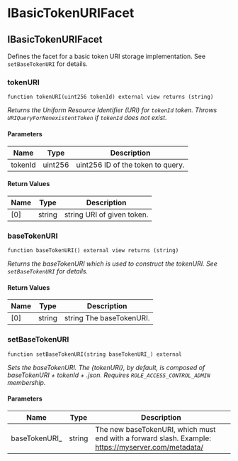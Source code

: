 # IBasicTokenURIFacet

## IBasicTokenURIFacet

Defines the facet for a basic token URI storage implementation. See `setBaseTokenURI` for details.

### tokenURI

```solidity
function tokenURI(uint256 tokenId) external view returns (string)
```

_Returns the Uniform Resource Identifier (URI) for `tokenId` token.
Throws `URIQueryForNonexistentToken` if `tokenId` does not exist._

#### Parameters

| Name | Type | Description |
| ---- | ---- | ----------- |
| tokenId | uint256 | uint256 ID of the token to query. |

#### Return Values

| Name | Type | Description |
| ---- | ---- | ----------- |
| [0] | string | string URI of given token. |

### baseTokenURI

```solidity
function baseTokenURI() external view returns (string)
```

_Returns the baseTokenURI which is used to construct the tokenURI. See `setBaseTokenURI` for details._

#### Return Values

| Name | Type | Description |
| ---- | ---- | ----------- |
| [0] | string | string The baseTokenURI. |

### setBaseTokenURI

```solidity
function setBaseTokenURI(string baseTokenURI_) external
```

_Sets the baseTokenURI.
The {tokenURI}, by default, is composed of baseTokenURI + tokenId + .json.
Requires `ROLE_ACCESS_CONTROL_ADMIN` membership._

#### Parameters

| Name | Type | Description |
| ---- | ---- | ----------- |
| baseTokenURI_ | string | The new baseTokenURI, which must end with a forward slash. Example: https://myserver.com/metadata/ |

